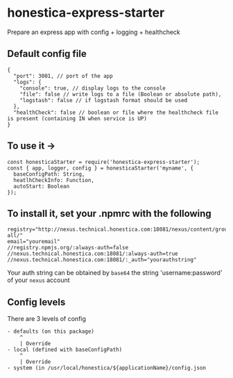 # honestica-express-starter
Prepare an express app with config + logging + healthcheck 

## Default config file
```
{
  "port": 3001, // port of the app
  "logs": {
    "console": true, // display logs to the console
    "file": false // write logs to a file (Boolean or absolute path),
    "logstash": false // if logstash format should be used
  },
  "healthCheck": false // boolean or file where the healthcheck file is present (containing IN when service is UP)
}
```

## To use it ->

```
const honesticaStarter = require('honestica-express-starter');
const { app, logger, config } = honesticaStarter('myname', {
  baseConfigPath: String,
  heatlhCheckInfo: Function,
  autoStart: Boolean
});
```

## To install it, set your .npmrc with the following
```
registry="http://nexus.technical.honestica.com:18081/nexus/content/groups/npm-all/"
email="youremail"
//registry.npmjs.org/:always-auth=false
//nexus.technical.honestica.com:18081/:always-auth=true
//nexus.technical.honestica.com:18081/:_auth="yourauthstring"
```

Your auth string can be obtained by `base64` the string 'username:password' of your `nexus` account

## Config levels

There are 3 levels of config

```
- defaults (on this package)
    ^
    | Override
- local (defined with baseConfigPath)
    ^
    | Override
- system (in /usr/local/honestica/${applicationName}/config.json
```
